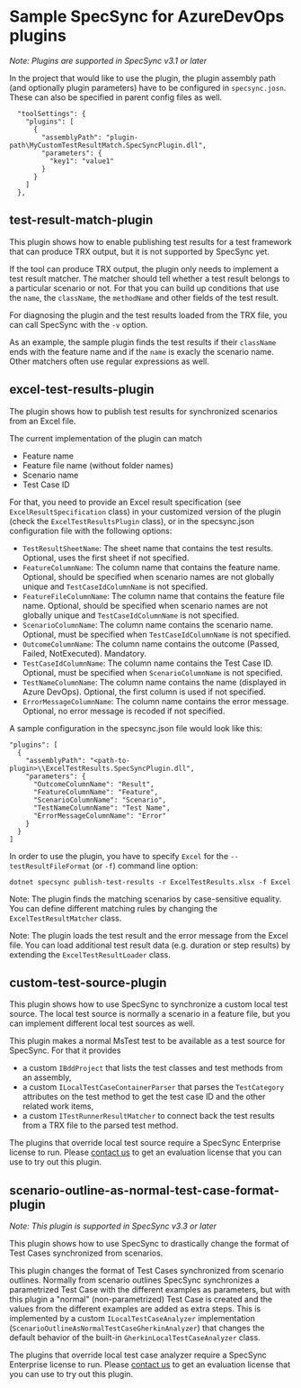 # Sample SpecSync for AzureDevOps plugins

_Note: Plugins are supported in SpecSync v3.1 or later_

In the project that would like to use the plugin, the plugin assembly path (and optionally plugin parameters)
have to be configured in `specsync.josn`. These can also be specified in parent config files as well.

```
  "toolSettings": {
    "plugins": [
      {
        "assemblyPath": "plugin-path\MyCustomTestResultMatch.SpecSyncPlugin.dll",
        "parameters": {
          "key1": "value1"
        }
      }
    ] 
  },
```

## test-result-match-plugin

This plugin shows how to enable publishing test results for a test framework that can 
produce TRX output, but it is not supported by SpecSync yet.

If the tool can produce TRX output, the plugin only needs to implement a test result matcher.
The matcher should tell whether a test result belongs to a particular scenario or not. For that 
you can build up conditions that use the `name`, the `className`, the `methodName` and other fields 
of the test result.

For diagnosing the plugin and the test results loaded from the TRX file, you can call SpecSync with the
`-v` option.

As an example, the sample plugin finds the test results if their `className` ends with the feature name and 
if the `name` is exacly the scenario name. Other matchers often use regular expressions as well.

## excel-test-results-plugin

The plugin shows how to publish test results for synchronized scenarios from an Excel file.

The current implementation of the plugin can match

* Feature name
* Feature file name (without folder names)
* Scenario name
* Test Case ID

For that, you need to provide an Excel result specification (see `ExcelResultSpecification` class) in your customized version of the plugin (check the `ExcelTestResultsPlugin` class), 
or in the specsync.json configuration file with the following options:

* `TestResultSheetName`: The sheet name that contains the test results. Optional, uses the first sheet if not specified.
* `FeatureColumnName`: The column name that contains the feature name. Optional, should be specified when scenario names are not globally unique and `TestCaseIdColumnName` is not specified.
* `FeatureFileColumnName`: The column name that contains the feature file name. Optional, should be specified when scenario names are not globally unique and `TestCaseIdColumnName` is not specified.
* `ScenarioColumnName`: The column name contains the scenario name. Optional, must be specified when `TestCaseIdColumnName` is not specified.
* `OutcomeColumnName`: The column name contains the outcome (Passed, Failed, NotExecuted). Mandatory.
* `TestCaseIdColumnName`: The column name contains the Test Case ID. Optional, must be specified when `ScenarioColumnName` is not specified.
* `TestNameColumnName`: The column name contains the name (displayed in Azure DevOps). Optional, the first column is used if not specified.
* `ErrorMessageColumnName`: The column name contains the error message. Optional, no error message is recoded if not specified.

A sample configuration in the specsync.json file would look like this:

```
"plugins": [
  {
    "assemblyPath": "<path-to-plugin>\\ExcelTestResults.SpecSyncPlugin.dll",
    "parameters": {
      "OutcomeColumnName": "Result",
      "FeatureColumnName": "Feature",
      "ScenarioColumnName": "Scenario",
      "TestNameColumnName": "Test Name",
      "ErrorMessageColumnName": "Error"
    }
  }
]
```

In order to use the plugin, you have to specify `Excel` for the `--testResultFileFormat` (or `-f`) command line option:

```
dotnet specsync publish-test-results -r ExcelTestResults.xlsx -f Excel
```

Note: The plugin finds the matching scenarios by case-sensitive equality. You can define different matching rules by changing the `ExcelTestResultMatcher` class.

Note: The plugin loads the test result and the error message from the Excel file. You can load additional test result data (e.g. duration or step results) by extending the `ExcelTestResultLoader` class.

## custom-test-source-plugin

This plugin shows how to use SpecSync to synchronize a custom local test source. The local test source 
is normally a scenario in a feature file, but you can implement different local test sources as well.

This plugin makes a normal MsTest test to be available as a test source for SpecSync. For that it provides 

* a custom `IBddProject` that lists the test classes and test methods from an assembly,
* a custom `ILocalTestCaseContainerParser` that parses the `TestCategory` attributes on the test method to get the test case ID and the other related work items,
* a custom `ITestRunnerResultMatcher` to connect back the test results from a TRX file to the parsed test method.

The plugins that override local test source require a SpecSync Enterprise license to run. Please [contact us](https://specsolutions.gitbook.io/specsync/contact/specsync-support) to get an evaluation license that you can use to try out this plugin.

## scenario-outline-as-normal-test-case-format-plugin

_Note: This plugin is supported in SpecSync v3.3 or later_

This plugin shows how to use SpecSync to drastically change the format of 
Test Cases synchronized from scenarios. 

This plugin changes the format of Test Cases synchronized from scenario 
outlines. Normally from scenario outlines SpecSync synchronizes a parametrized 
Test Case with the different examples as parameters, but with this plugin a 
"normal" (non-parametrized) Test Case is created and the values from the 
different examples are added as extra steps. This is implemented by a custom
`ILocalTestCaseAnalyzer` implementation (`ScenarioOutlineAsNormalTestCaseGherkinAnalyzer`)
that changes the default behavior of the built-in `GherkinLocalTestCaseAnalyzer`
class.

The plugins that override local test case analyzer require a SpecSync 
Enterprise license to run. Please [contact us](https://specsolutions.gitbook.io/specsync/contact/specsync-support) 
to get an evaluation license that you can use to try out this plugin.
